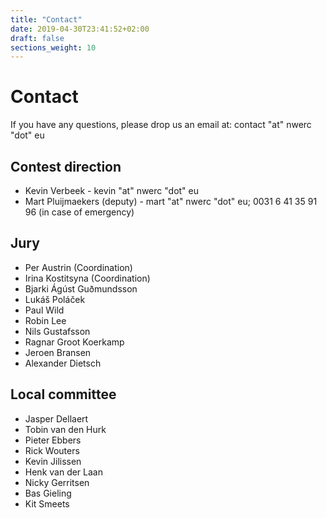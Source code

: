 ```yaml
---
title: "Contact"
date: 2019-04-30T23:41:52+02:00
draft: false
sections_weight: 10
---
```


# Contact
If you have any questions, please drop us an email at: contact "at" nwerc "dot" eu

## Contest direction
- Kevin Verbeek - kevin "at" nwerc "dot" eu
- Mart Pluijmaekers (deputy)  - mart "at" nwerc "dot" eu; 0031 6 41 35 91 96 (in case of emergency)

## Jury
- Per Austrin (Coordination)
- Irina Kostitsyna (Coordination)
- Bjarki Ágúst Guðmundsson
- Lukáš Poláček
- Paul Wild
- Robin Lee
- Nils Gustafsson
- Ragnar Groot Koerkamp
- Jeroen Bransen
- Alexander Dietsch

## Local committee
- Jasper Dellaert
- Tobin van den Hurk
- Pieter Ebbers
- Rick Wouters
- Kevin Jilissen
- Henk van der Laan
- Nicky Gerritsen
- Bas Gieling
- Kit Smeets
